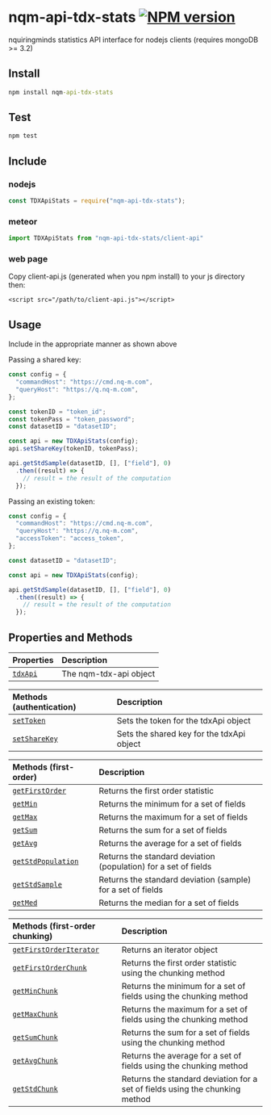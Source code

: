 # nqm-api-tdx-stats [![NPM version](https://badge.fury.io/js/nqm-api-tdx-stats.svg)](https://badge.fury.io/js/nqm-api-tdx-stats.svg)
nquiringminds statistics API interface for nodejs clients (requires mongoDB >= 3.2)

## Install
```cmd
npm install nqm-api-tdx-stats
```

## Test
```cmd
npm test
```
## Include

### nodejs
```js
const TDXApiStats = require("nqm-api-tdx-stats");
```

### meteor
```js
import TDXApiStats from "nqm-api-tdx-stats/client-api"
```

### web page
Copy client-api.js (generated when you npm install) to your js directory then:
```
<script src="/path/to/client-api.js"></script>
```

## Usage
Include in the appropriate manner as shown above

Passing a shared key:
```js
const config = {
  "commandHost": "https://cmd.nq-m.com",
  "queryHost": "https://q.nq-m.com",
};

const tokenID = "token_id";
const tokenPass = "token_password";
const datasetID = "datasetID";

const api = new TDXApiStats(config);
api.setShareKey(tokenID, tokenPass);

api.getStdSample(datasetID, [], ["field"], 0)
  .then((result) => {
    // result = the result of the computation
  });
```

Passing an existing token:
```js
const config = {
  "commandHost": "https://cmd.nq-m.com",
  "queryHost": "https://q.nq-m.com",
  "accessToken": "access_token",
};

const datasetID = "datasetID";

const api = new TDXApiStats(config);

api.getStdSample(datasetID, [], ["field"], 0)
  .then((result) => {
    // result = the result of the computation
  });
```

## Properties and Methods
|Properties|Description|
|:---|:---|
|[```tdxApi```](https://github.com/nqminds/nqm-api-tdx)| The nqm-tdx-api object|

|Methods (authentication)|Description|
|:---|:---|
|[```setToken```](./docs/authentication.md#settokentoken)|Sets the token for the tdxApi object|
|[```setShareKey```](./docs/authentication.md#setsharekeykeyid-keypass)|Sets the shared key for the tdxApi object|

|Methods (first-order)|Description|
|:---|:---|
|[```getFirstOrder```](./docs/fo.md#getfirstorderdatasetid-params)|Returns the first order statistic|
|[```getMin```](./docs/fo.md#getmindatasetid-match-fields-timeout)|Returns the minimum for a set of fields|
|[```getMax```](./docs/fo.md#getmaxdatasetid-match-fields-timeout)|Returns the maximum for a set of fields|
|[```getSum```](./docs/fo.md#getsumdatasetid-match-fields-timeout)|Returns the sum for a set of fields|
|[```getAvg```](./docs/fo.md#getavgdatasetid-match-fields-timeout)|Returns the average for a set of fields|
|[```getStdPopulation```](./docs/fo.md#getstdpopulationdatasetid-match-fields-timeout)|Returns the standard deviation (population) for a set of fields|
|[```getStdSample```](./docs/fo.md#getstdsampledatasetid-match-fields-timeout)|Returns the standard deviation (sample) for a set of fields|
|[```getMed```](./docs/fo.md#getmeddatasetid-match-fields-timeout)|Returns the median for a set of fields|

|Methods (first-order chunking)|Description|
|:---|:---|
|[```getFirstOrderIterator```](./docs/fo-chunk.md#getfirstorderiteratordatasetid-params)|Returns an iterator object|
|[```getFirstOrderChunk```](./docs/fo-chunk.md#getfirstorderchunkdatasetid-params-cf-init)|Returns the first order statistic using the chunking method|
|[```getMinChunk```](./docs/fo-chunk.md#getminchunkdatasetid-params-cf)|Returns the minimum for a set of fields using the chunking method|
|[```getMaxChunk```](./docs/fo-chunk.md#getmaxchunkdatasetid-params-cf)|Returns the maximum for a set of fields using the chunking method|
|[```getSumChunk```](./docs/fo-chunk.md#getsumchunkdatasetid-params-cf)|Returns the sum for a set of fields using the chunking method|
|[```getAvgChunk```](./docs/fo-chunk.md#getavgchunkdatasetid-params-cf)|Returns the average for a set of fields using the chunking method|
|[```getStdChunk```](./docs/fo-chunk.md#getstdchunkdatasetid-params-cf)|Returns the standard deviation for a set of fields using the chunking method|

